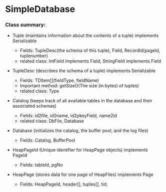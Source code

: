 # SimpleDatabase

### Class summary:
- Tuple (maintains information about the contents of a tuple) implements Serializable
  - Fields: TupleDesc(the schema of this tuple), Field[](data), RecordId(pageId, tuplenumber)
  - related class: IntField implements Field, StringField implements Field

- TupleDesc (describes the schema of a tuple) implements Serializable
  - Fields: TDItem[](fieldType, fieldName)
  - Important method: getSize()(The size (in bytes) of tuples)
  - related class: Type

- Catalog (keeps track of all available tables in the database and their associated schemas)
  - Fields: id2file, id2name, id2pkeyField, name2id
  - related class: DbFile, Database
  
- Database (initializes the catalog, the buffer pool, and the log files)
  - Fields: Catalog, BufferPool

- HeapPageId (Unique identifier for HeapPage objects) implements PageId
  - Fields: tableId, pgNo
  
- HeapPage (stores data for one page of HeapFiles) implements Page
  - Fields: HeapPageId, header[], tuples[], tid;
